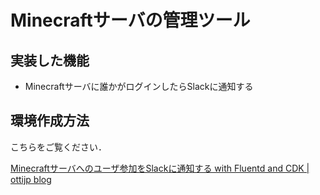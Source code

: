 # Minecraftサーバの管理ツール

## 実装した機能

* Minecraftサーバに誰かがログインしたらSlackに通知する

## 環境作成方法

こちらをご覧ください．

[Minecraftサーバへのユーザ参加をSlackに通知する with Fluentd and CDK | ottijp blog](https://blog.ottijp.com/2022/03/08/minecraft-notifier/)
